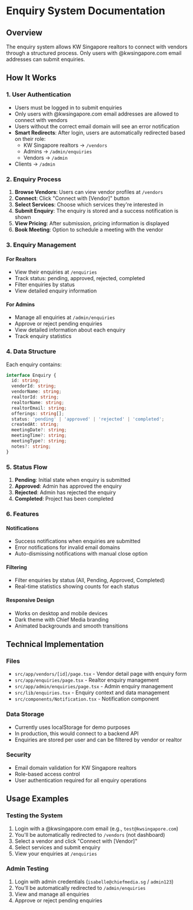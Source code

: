 # Enquiry System Documentation

## Overview
The enquiry system allows KW Singapore realtors to connect with vendors through a structured process. Only users with @kwsingapore.com email addresses can submit enquiries.

## How It Works

### 1. User Authentication
- Users must be logged in to submit enquiries
- Only users with @kwsingapore.com email addresses are allowed to connect with vendors
- Users without the correct email domain will see an error notification
- **Smart Redirects**: After login, users are automatically redirected based on their role:
  - KW Singapore realtors → `/vendors`
  - Admins → `/admin/enquiries`
  - Vendors → `/admin`
- Clients → `/admin`

### 2. Enquiry Process
1. **Browse Vendors**: Users can view vendor profiles at `/vendors`
2. **Connect**: Click "Connect with [Vendor]" button
3. **Select Services**: Choose which services they're interested in
4. **Submit Enquiry**: The enquiry is stored and a success notification is shown
5. **View Pricing**: After submission, pricing information is displayed
6. **Book Meeting**: Option to schedule a meeting with the vendor

### 3. Enquiry Management

#### For Realtors
- View their enquiries at `/enquiries`
- Track status: pending, approved, rejected, completed
- Filter enquiries by status
- View detailed enquiry information

#### For Admins
- Manage all enquiries at `/admin/enquiries`
- Approve or reject pending enquiries
- View detailed information about each enquiry
- Track enquiry statistics

### 4. Data Structure

Each enquiry contains:
```typescript
interface Enquiry {
  id: string;
  vendorId: string;
  vendorName: string;
  realtorId: string;
  realtorName: string;
  realtorEmail: string;
  offerings: string[];
  status: 'pending' | 'approved' | 'rejected' | 'completed';
  createdAt: string;
  meetingDate?: string;
  meetingTime?: string;
  meetingType?: string;
  notes?: string;
}
```

### 5. Status Flow
1. **Pending**: Initial state when enquiry is submitted
2. **Approved**: Admin has approved the enquiry
3. **Rejected**: Admin has rejected the enquiry
4. **Completed**: Project has been completed

### 6. Features

#### Notifications
- Success notifications when enquiries are submitted
- Error notifications for invalid email domains
- Auto-dismissing notifications with manual close option

#### Filtering
- Filter enquiries by status (All, Pending, Approved, Completed)
- Real-time statistics showing counts for each status

#### Responsive Design
- Works on desktop and mobile devices
- Dark theme with Chief Media branding
- Animated backgrounds and smooth transitions

## Technical Implementation

### Files
- `src/app/vendors/[id]/page.tsx` - Vendor detail page with enquiry form
- `src/app/enquiries/page.tsx` - Realtor enquiry management
- `src/app/admin/enquiries/page.tsx` - Admin enquiry management
- `src/lib/enquiries.tsx` - Enquiry context and data management
- `src/components/Notification.tsx` - Notification component

### Data Storage
- Currently uses localStorage for demo purposes
- In production, this would connect to a backend API
- Enquiries are stored per user and can be filtered by vendor or realtor

### Security
- Email domain validation for KW Singapore realtors
- Role-based access control
- User authentication required for all enquiry operations

## Usage Examples

### Testing the System
1. Login with a @kwsingapore.com email (e.g., `test@kwsingapore.com`)
2. You'll be automatically redirected to `/vendors` (not dashboard)
3. Select a vendor and click "Connect with [Vendor]"
4. Select services and submit enquiry
5. View your enquiries at `/enquiries`

### Admin Testing
1. Login with admin credentials (`isabelle@chiefmedia.sg` / `admin123`)
2. You'll be automatically redirected to `/admin/enquiries`
3. View and manage all enquiries
4. Approve or reject pending enquiries 